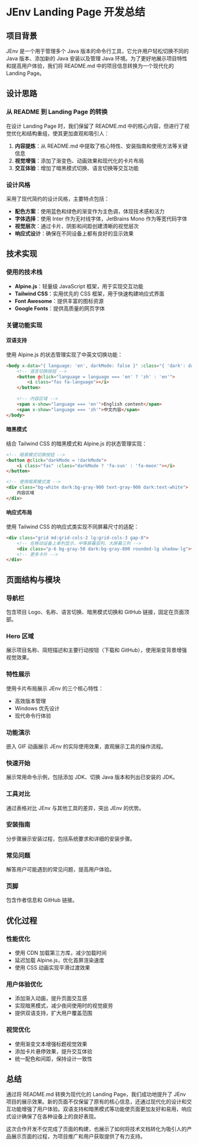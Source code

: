 # JEnv Landing Page 开发总结

## 项目背景

JEnv 是一个用于管理多个 Java 版本的命令行工具，它允许用户轻松切换不同的 Java 版本、添加新的 Java 安装以及管理 Java
环境。为了更好地展示项目特性和提高用户体验，我们将 README.md 中的项目信息转换为一个现代化的 Landing Page。

## 设计思路

### 从 README 到 Landing Page 的转换

在设计 Landing Page 时，我们保留了 README.md 中的核心内容，但进行了视觉优化和结构重组，使其更加直观和吸引人：

1. **内容提炼**：从 README.md 中提取了核心特性、安装指南和使用方法等关键信息
2. **视觉增强**：添加了渐变色、动画效果和现代化的卡片布局
3. **交互体验**：增加了暗黑模式切换、语言切换等交互功能

### 设计风格

采用了现代简约的设计风格，主要特点包括：

- **配色方案**：使用蓝色和绿色的渐变作为主色调，体现技术感和活力
- **字体选择**：使用 Inter 作为无衬线字体，JetBrains Mono 作为等宽代码字体
- **视觉层次**：通过卡片、阴影和间距创建清晰的视觉层次
- **响应式设计**：确保在不同设备上都有良好的显示效果

## 技术实现

### 使用的技术栈

- **Alpine.js**：轻量级 JavaScript 框架，用于实现交互功能
- **Tailwind CSS**：实用优先的 CSS 框架，用于快速构建响应式界面
- **Font Awesome**：提供丰富的图标资源
- **Google Fonts**：提供高质量的网页字体

### 关键功能实现

#### 双语支持

使用 Alpine.js 的状态管理实现了中英文切换功能：

```html
<body x-data="{ language: 'en', darkMode: false }" :class="{ 'dark': darkMode }">
    <!-- 语言切换按钮 -->
    <button @click="language = language === 'en' ? 'zh' : 'en'">
        <i class="fas fa-language"></i>
    </button>
    
    <!-- 内容区域 -->
    <span x-show="language === 'en'">English content</span>
    <span x-show="language === 'zh'">中文内容</span>
</body>
```

#### 暗黑模式

结合 Tailwind CSS 的暗黑模式和 Alpine.js 的状态管理实现：

```html
<!-- 暗黑模式切换按钮 -->
<button @click="darkMode = !darkMode">
    <i class="fas" :class="darkMode ? 'fa-sun' : 'fa-moon'"></i>
</button>

<!-- 使用暗黑模式类 -->
<div class="bg-white dark:bg-gray-900 text-gray-900 dark:text-white">
    内容区域
</div>
```

#### 响应式布局

使用 Tailwind CSS 的响应式类实现不同屏幕尺寸的适配：

```html
<div class="grid md:grid-cols-2 lg:grid-cols-3 gap-8">
    <!-- 在移动设备上单列显示，中等屏幕双列，大屏幕三列 -->
    <div class="p-6 bg-gray-50 dark:bg-gray-800 rounded-lg shadow-lg">卡片内容</div>
    <!-- 更多卡片 -->
</div>
```

## 页面结构与模块

### 导航栏

包含项目 Logo、名称、语言切换、暗黑模式切换和 GitHub 链接，固定在页面顶部。

### Hero 区域

展示项目名称、简短描述和主要行动按钮（下载和 GitHub），使用渐变背景增强视觉效果。

### 特性展示

使用卡片布局展示 JEnv 的三个核心特性：

- 高效版本管理
- Windows 优先设计
- 现代命令行体验

### 功能演示

嵌入 GIF 动画展示 JEnv 的实际使用效果，直观展示工具的操作流程。

### 快速开始

展示常用命令示例，包括添加 JDK、切换 Java 版本和列出已安装的 JDK。

### 工具对比

通过表格对比 JEnv 与其他工具的差异，突出 JEnv 的优势。

### 安装指南

分步骤展示安装过程，包括系统要求和详细的安装步骤。

### 常见问题

解答用户可能遇到的常见问题，提高用户体验。

### 页脚

包含作者信息和 GitHub 链接。

## 优化过程

### 性能优化

- 使用 CDN 加载第三方库，减少加载时间
- 延迟加载 Alpine.js，优化首屏渲染速度
- 使用 CSS 动画实现平滑过渡效果

### 用户体验优化

- 添加渐入动画，提升页面交互感
- 实现暗黑模式，减少夜间使用时的视觉疲劳
- 提供双语支持，扩大用户覆盖范围

### 视觉优化

- 使用渐变文本增强标题视觉效果
- 添加卡片悬停效果，提升交互体验
- 统一配色和间距，保持设计一致性

## 总结

通过将 README.md 转换为现代化的 Landing Page，我们成功地提升了 JEnv
项目的展示效果。新的页面不仅保留了原有的核心信息，还通过现代化的设计和交互功能增强了用户体验。双语支持和暗黑模式等功能使页面更加友好和易用，响应式设计确保了在各种设备上的良好表现。

这次合作开发不仅完成了页面的构建，也展示了如何将技术文档转化为吸引人的产品展示页面的过程，为项目推广和用户获取提供了有力支持。
